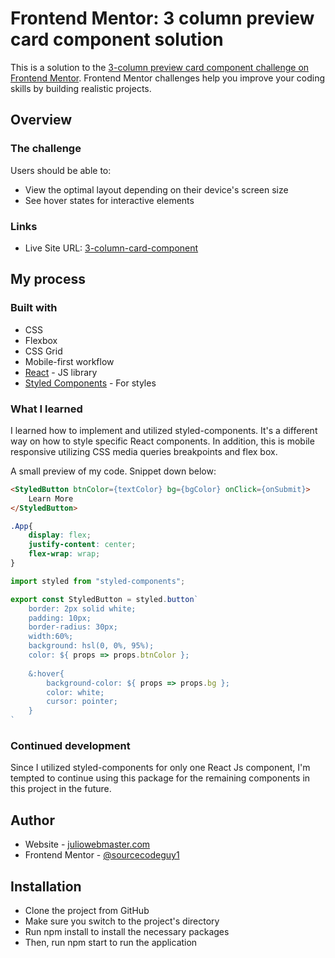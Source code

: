 # Frontend Mentor: 3 column preview card component solution

This is a solution to the [3-column preview card component challenge on Frontend Mentor](https://www.frontendmentor.io/challenges/3column-preview-card-component-pH92eAR2-). Frontend Mentor challenges help you improve your coding skills by building realistic projects.

## Overview

### The challenge

Users should be able to:

- View the optimal layout depending on their device's screen size
- See hover states for interactive elements

### Links

- Live Site URL: [3-column-card-component](https://nervous-feynman-35a093.netlify.app/)

## My process

### Built with

- CSS
- Flexbox
- CSS Grid
- Mobile-first workflow
- [React](https://reactjs.org/) - JS library
- [Styled Components](https://styled-components.com/) - For styles

### What I learned

I learned how to implement and utilized styled-components. It's a different way on how to style specific React components.
In addition, this is mobile responsive utilizing CSS media queries breakpoints and flex box.

A small preview of my code. Snippet down below:

```html
<StyledButton btnColor={textColor} bg={bgColor} onClick={onSubmit}>
    Learn More
</StyledButton>
```
```css
.App{
    display: flex;
    justify-content: center;
    flex-wrap: wrap;
}
```
```js
import styled from "styled-components";

export const StyledButton = styled.button`
    border: 2px solid white;
    padding: 10px;
    border-radius: 30px;
    width:60%;
    background: hsl(0, 0%, 95%);
    color: ${ props => props.btnColor };
    
    &:hover{
        background-color: ${ props => props.bg };
        color: white;
        cursor: pointer;
    }
`
```

### Continued development

Since I utilized styled-components for only one React Js component,
I'm tempted to continue using this package for the remaining components
in this project in the future.

## Author

- Website - [juliowebmaster.com](https://juliowebmaster.com)
- Frontend Mentor - [@sourcecodeguy1](https://www.frontendmentor.io/profile/sourcecodeguy1)

## Installation

- Clone the project from GitHub
- Make sure you switch to the project's directory
- Run npm install to install the necessary packages
- Then, run npm start to run the application
